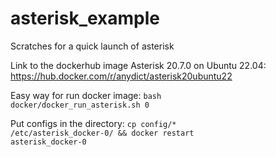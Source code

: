 # asterisk_example
Scratches for a quick launch of asterisk

Link to the dockerhub image Asterisk 20.7.0 on Ubuntu 22.04:<br>
https://hub.docker.com/r/anydict/asterisk20ubuntu22


Easy way for run docker image:
<code>bash docker/docker_run_asterisk.sh 0</code>

Put configs in the directory:
<code>cp config/* /etc/asterisk_docker-0/ && docker restart asterisk_docker-0</code>

